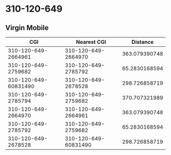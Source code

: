 # 310-120-649
## Virgin Mobile


| CGI | Nearest CGI | Distance |
|-----|-------------|----------|
| 310-120-649-2664961 | 310-120-649-2664970 | 363.079390748 |
| 310-120-649-2759682 | 310-120-649-2785792 | 65.2830168594 |
| 310-120-649-60831490 | 310-120-649-2678528 | 298.726858719 |
| 310-120-649-2785794 | 310-120-649-2759682 | 370.707321989 |
| 310-120-649-2664970 | 310-120-649-2664961 | 363.079390748 |
| 310-120-649-2785792 | 310-120-649-2759682 | 65.2830168594 |
| 310-120-649-2678528 | 310-120-649-60831490 | 298.726858719 |
